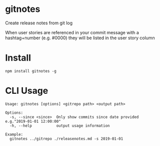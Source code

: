 # gitnotes
Create release notes from git log

When user stories are referenced in your commit message with a hashtag+number (e.g. #0000)  they will be listed in the user story column

# Install
`npm install gitnotes -g`

# CLI Usage

```
Usage: gitnotes [options] <gitrepo path> <output path>

Options:
  -s, --since <since>  Only show commits since date provided e.g."2019-01-01 12:00:00"
  -h, --help           output usage information

Example: 
  gitnotes ../gitrepo ./releasenotes.md -s 2019-01-01
```